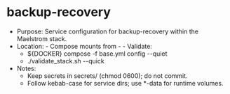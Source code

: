 # backup-recovery

- Purpose: Service configuration for backup-recovery within the Maelstrom stack.
- Location:   - Compose mounts from     - - Validate:
  - ${DOCKER} compose -f base.yml config --quiet
  - ./validate_stack.sh --quick
- Notes:
  - Keep secrets in secrets/ (chmod 0600); do not commit.
  - Follow kebab-case for service dirs; use *-data for runtime volumes.